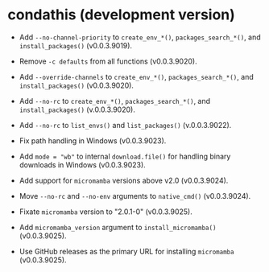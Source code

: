 # condathis (development version)

* Add `--no-channel-priority` to `create_env_*()`, `packages_search_*()`, and `install_packages()` (v0.0.3.9019).

* Remove `-c defaults` from all functions (v0.0.3.9020).
* Add `--override-channels` to `create_env_*()`, `packages_search_*()`, and `install_packages()` (v0.0.3.9020).
* Add `--no-rc` to `create_env_*()`, `packages_search_*()`, and `install_packages()` (v.0.0.3.9020).

* Add `--no-rc` to `list_envs()` and `list_packages()` (v.0.0.3.9022).

* Fix path handling in Windows (v0.0.3.9023).
*  Add `mode = "wb"` to internal `download.file()` for handling binary downloads in Windows (v0.0.3.9023).

* Add support for `micromamba` versions above v2.0 (v0.0.3.9024).
* Move `--no-rc` and `--no-env` arguments to `native_cmd()` (v0.0.3.9024).

* Fixate `micromamba` version to "2.0.1-0" (v0.0.3.9025).
* Add `micromamba_version` argument to `install_micromamba()` (v0.0.3.9025).
* Use GitHub releases as the primary URL for installing `micromamba` (v0.0.3.9025).
